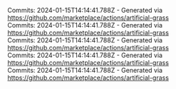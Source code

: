 Commits: 2024-01-15T14:14:41.788Z - Generated via https://github.com/marketplace/actions/artificial-grass
<br>
Commits: 2024-01-15T14:14:41.788Z - Generated via https://github.com/marketplace/actions/artificial-grass
<br>
Commits: 2024-01-15T14:14:41.788Z - Generated via https://github.com/marketplace/actions/artificial-grass
<br>
Commits: 2024-01-15T14:14:41.788Z - Generated via https://github.com/marketplace/actions/artificial-grass
<br>
Commits: 2024-01-15T14:14:41.788Z - Generated via https://github.com/marketplace/actions/artificial-grass
<br>
